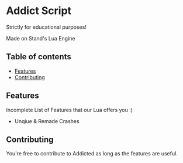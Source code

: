 # Addict Script

Strictly for educational purposes!

Made on Stand's Lua Engine

## Table of contents

 * [Features](#features)
 * [Contributing](#contributing)

## Features

Incomplete List of Features that our Lua offers you :)

 - Unqiue & Remade Crashes

## Contributing

You're free to contribute to Addicted as long as the features are useful.
